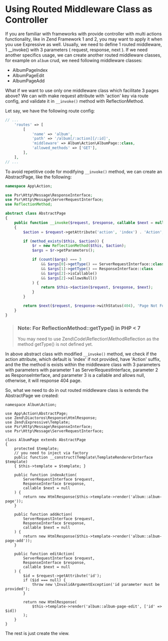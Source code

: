 # Using Routed Middleware Class as Controller

If you are familiar with frameworks with provide controller with multi actions functionality, like in Zend Framework 1 and 2, you may want to apply it when you use Expressive as well. Usually, we need to define 1 routed middleware, 1 __invoke() with 3 parameters ( request, response, next ). If we need another specifics usage, we can create another routed middleware classes, for example on `album` crud, we need following middleware classes:

- AlbumPageIndex
- AlbumPageEdit
- AlbumPageAdd

What if we want to use only one middleware class which facilitate 3 pages above? We can with make request attribute with 'action' key via route config, and validate it in `__invoke()` method with ReflectionMethod.

Let say, we have the following route config:

```php
// ...
    'routes' => [
        [
            'name' => 'album',
            'path' => '/album[/:action][/:id]',
            'middleware' => Album\Action\AlbumPage::class,
            'allowed_methods' => ['GET'],
        ],
    ],
// ...
```

To avoid repetitive code for modifying `__invoke()` method, we can create an AbstractPage, like the following:

```php
namespace App\Action;

use Psr\Http\Message\ResponseInterface;
use Psr\Http\Message\ServerRequestInterface;
use ReflectionMethod;

abstract class AbstractPage
{
    public function __invoke($request, $response, callable $next = null)
    {
        $action = $request->getAttribute('action', 'index') . 'Action';

        if (method_exists($this, $action)) {
            $r = new ReflectionMethod($this, $action);
            $args = $r->getParameters();

            if (count($args) === 3
                && $args[0]->getType() == ServerRequestInterface::class
                && $args[1]->getType() == ResponseInterface::class
                && $args[2]->isCallable()
                && $args[2]->allowsNull()
            ) {
                return $this->$action($request, $response, $next);
            }
        }

        return $next($request, $response->withStatus(404), 'Page Not Found');
    }
}
```

> ### Note: For ReflectionMethod::getType() in PHP < 7
>
> You may need to use Zend\Code\Reflection\MethodReflection as the method getType() is not defined yet.
>

In above abstract class with modified `__invoke()` method, we check if the action attribute, which default is 'index' if not provided, have 'Action' suffix, and the the method is exists within the middleware class with 3 parameters with parameters with parameter 1 as ServerRequestInterface, parameter 2 as ResponseInterface, and parameter 3 is a callable and allows null, otherwise, it will response 404 page.

So, what we need to do in out routed middleware class is extends the AbstractPage we created:

```
namespace Album\Action;

use App\Action\AbstractPage;
use Zend\Diactoros\Response\HtmlResponse;
use Zend\Expressive\Template;
use Psr\Http\Message\ResponseInterface;
use Psr\Http\Message\ServerRequestInterface;

class AlbumPage extends AbstractPage
{
    protected $template;    
    // you need to inject via factory
    public function __construct(Template\TemplateRendererInterface $template)
    { $this->template = $template; }

    public function indexAction(
        ServerRequestInterface $request,
        ResponseInterface $response,
        callable $next = null
    ) {
        return new HtmlResponse($this->template->render('album::album-page'));
    }

    public function addAction(
        ServerRequestInterface $request,
        ResponseInterface $response,
        callable $next = null
    ) {
        return new HtmlResponse($this->template->render('album::album-page-add'));
    }

    public function editAction(
        ServerRequestInterface $request,
        ResponseInterface $response,
        callable $next = null
    ) {
        $id = $request->getAttribute('id');
        if ($id === null) {
            throw new \InvalidArgumentException('id parameter must be provided');
        }

        return new HtmlResponse(
            $this->template->render('album::album-page-edit', ['id' => $id])
        );
    }
}
```

The rest is just create the view.
